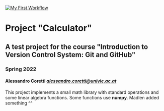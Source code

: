 [![My First Workflow](https://github.com/corettialessandro/calculator/actions/workflows/your-first-workflow.yml/badge.svg)](https://github.com/corettialessandro/calculator/actions/workflows/your-first-workflow.yml)

# Project "Calculator"

## A test project for the course "Introduction to Version Control System: Git and GitHub"

### Spring 2022

#### Alessandro Coretti *<alessandro.coretti@univie.ac.at>*

This project implements a small math library with standard operations and some linear algebra functions.
Some functions use **numpy**.
Madlen added something ^^

